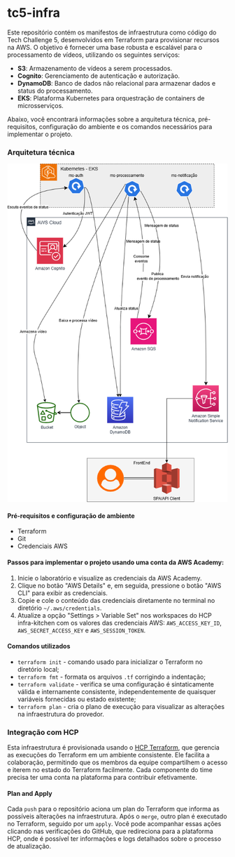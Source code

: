 # tc5-infra

Este repositório contém os manifestos de infraestrutura como código do Tech Challenge 5, desenvolvidos em Terraform para provisionar recursos na AWS. O objetivo é fornecer uma base robusta e escalável para o processamento de vídeos, utilizando os seguintes serviços:

- **S3**: Armazenamento de vídeos a serem processados.
- **Cognito**: Gerenciamento de autenticação e autorização.
- **DynamoDB**: Banco de dados não relacional para armazenar dados e status do processamento.
- **EKS**: Plataforma Kubernetes para orquestração de containers de microsserviços.

Abaixo, você encontrará informações sobre a arquitetura técnica, pré-requisitos, configuração do ambiente e os comandos necessários para implementar o projeto.

### Arquitetura técnica

![arquitetura-tecnica](docs/image/arquitetura-process-video2.png)

#### Pré-requisitos e configuração de ambiente

- Terraform
- Git
- Credenciais AWS

#### Passos para implementar o projeto usando uma conta da AWS Academy:

1. Inicie o laboratório e visualize as credenciais da AWS Academy.
2. Clique no botão "AWS Details" e, em seguida, pressione o botão "AWS CLI" para exibir as credenciais.
3. Copie e cole o conteúdo das credenciais diretamente no terminal no diretório `~/.aws/credentials`.
4. Atualize a opção "Settings > Variable Set" nos workspaces do HCP infra-kitchen com os valores das credenciais AWS: `AWS_ACCESS_KEY_ID`, `AWS_SECRET_ACCESS_KEY` e `AWS_SESSION_TOKEN`.

#### Comandos utilizados

- `terraform init` - comando usado para inicializar o Terraform no diretório local;
- `terraform fmt` - formata os arquivos `.tf` corrigindo a indentação;
- `terraform validate` - verifica se uma configuração é sintaticamente válida e internamente consistente, independentemente de quaisquer variáveis fornecidas ou estado existente;
- `terraform plan` - cria o plano de execução para visualizar as alterações na infraestrutura do provedor.

### Integração com HCP

Esta infraestrutura é provisionada usando o [HCP Terraform](https://developer.hashicorp.com/terraform/cloud-docs), que gerencia as execuções do Terraform em um ambiente consistente. Ele facilita a colaboração, permitindo que os membros da equipe compartilhem o acesso e iterem no estado do Terraform facilmente. Cada componente do time precisa ter uma conta na plataforma para contribuir efetivamente.

#### Plan and Apply
Cada `push` para o repositório aciona um plan do Terraform que informa as possíveis alterações na infraestrutura. Após o `merge`, outro plan é executado no Terraform, seguido por um `apply`. Você pode acompanhar essas ações clicando nas verificações do GitHub, que redireciona para a plataforma HCP, onde é possível ter informações e logs detalhados sobre o processo de atualização.
